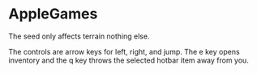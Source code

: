 # AppleGames
The seed only affects terrain nothing else.

The controls are arrow keys for left, right, and jump.
The e key opens inventory and the q key throws the selected hotbar item away from you.
